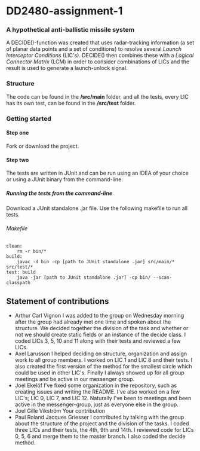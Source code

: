 # DD2480-assignment-1

### A hypothetical anti-ballistic missile system
A DECIDE()-function was created that uses radar-tracking information (a set of planar data points and a set of conditions) to resolve several _Launch Interceptor Conditions_ (LIC's). DECIDE() then combines these with a _Logical Connector Matrix_ (LCM) in order to consider combinations of LICs and the result is used to generate a launch-unlock signal.   

### Structure
The code can be found in the __/src/main__ folder, and all the tests, every LIC has its own test, can be found in the __/src/test__ folder.

### Getting started
#### Step one
Fork or download the project.
#### Step two
The tests are written in JUnit and can be run using an IDEA of your choice or using a JUnit binary from the command-line.

##### Running the tests from the command-line
Download a JUnit standalone .jar file. Use the following makefile to run all tests.

###### Makefile
    clean:
	    rm -r bin/*
    build:
	    javac -d bin -cp [path to JUnit standalone .jar] src/main/* src/test/*
    test: build
	    java -jar [path to JUnit standalone .jar] -cp bin/ --scan-classpath

## Statement of contributions
* Arthur Carl Vignon
I was added to the group on Wednesday morning after the group had already met one time and spoken about the structure. 
We decided together the division of the task and whether or not we should create static fields or an instance of the decide class.
I coded LICs 3, 5, 10 and 11 along with their tests and reviewed a few LICs.
* Axel Larusson
I helped deciding on structure, organization and assign work to all group members. I worked on LIC 1 and LIC 8 and their tests. I also created the first version of the method for the smallest circle which could be used in other LIC's. Finally I always showed up for all group meetings and be active in our messenger group.
* Joel Ekelöf
I've fixed some organization in the repository, such as creating issues and writing the README.
I've also worked on a few LIC's; LIC 0, LIC 7, and LIC 12. Naturally I've been to meetings and been active in the messenger-group, just as everyone else in the group. 
* Joel Gille Vikström
Your contribution
* Paul Roland Jacques Griesser
I contributed by talking with the group about the structure of the project and the division of the tasks. I coded three LICs and their tests, the 4th, 9th and 14th. I reviewed code for LICs 0, 5, 6 and merge them to the master branch. I also coded the decide method.
